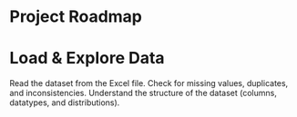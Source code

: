 # Project Roadmap
# Load & Explore Data

Read the dataset from the Excel file.
Check for missing values, duplicates, and inconsistencies.
Understand the structure of the dataset (columns, datatypes, and distributions).
